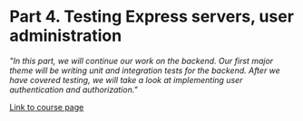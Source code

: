 # Part 4. Testing Express servers, user administration

*"In this part, we will continue our work on the backend. Our first major theme will be writing unit and integration tests for the backend. After we have covered testing, we will take a look at implementing user authentication and authorization."* 

[Link to course page](https://fullstackopen.com/en/part4)
